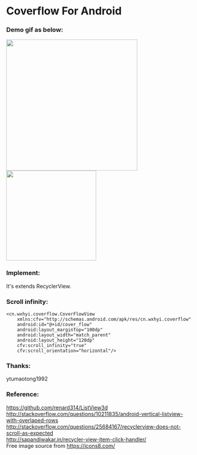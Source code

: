 # Coverflow For Android
### Demo gif as below:

<img src="cover.gif" width="350"><br>
<img src="cover_vertical.gif" width="240">

### Implement:
It's extends RecyclerView.

### Scroll infinity:

    <cn.wxhyi.coverflow.CoverFlowView
        xmlns:cfv="http://schemas.android.com/apk/res/cn.wxhyi.coverflow"
        android:id="@+id/cover_flow"
        android:layout_marginTop="100dp"
        android:layout_width="match_parent"
        android:layout_height="120dp"
        cfv:scroll_infinity="true"
        cfv:scroll_orientation="horizontal"/>

### Thanks:
ytumaotong1992
### Reference:
https://github.com/renard314/ListView3d<br>
http://stackoverflow.com/questions/10211835/android-vertical-listview-with-overlaped-rows<br>
http://stackoverflow.com/questions/25684167/recyclerview-does-not-scroll-as-expected<br>
http://sapandiwakar.in/recycler-view-item-click-handler/<br>
Free image source from https://icons8.com/<br>